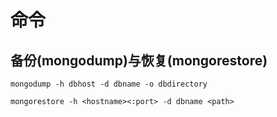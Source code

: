 # 命令

## 备份(mongodump)与恢复(mongorestore)

`mongodump -h dbhost -d dbname -o dbdirectory`

`mongorestore -h <hostname><:port> -d dbname <path>`
